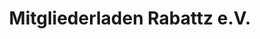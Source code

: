 ---
title: "Mitgliederladen Rabattz e.V."
url: /luechow/mitgliederladen-rabattz-e-v/
shop: Bioladen
---